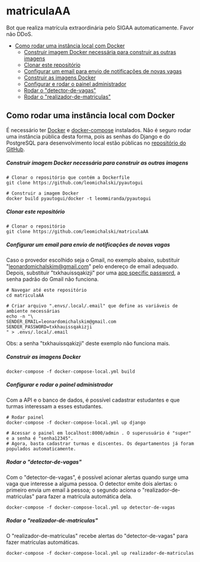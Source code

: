# matriculaAA
Bot que realiza matrícula extraordinária pelo SIGAA automaticamente. Favor não DDoS.

- [Como rodar uma instância local com Docker](#como-rodar-uma-instância-local-com-docker)
    - [Construir imagem Docker necessária para construir as outras imagens](#construir-imagem-docker-necessária-para-construir-as-outras-imagens)
    - [Clonar este repositório](#clonar-este-repositório)
    - [Configurar um email para envio de notificações de novas vagas](#configurar-um-email-para-envio-de-notificações-de-novas-vagas)
    - [Construir as imagens Docker](#construir-as-imagens-docker)
    - [Configurar e rodar o painel administrador](#configurar-e-rodar-o-painel-administrador)
    - [Rodar o "detector-de-vagas"](#rodar-o-detector-de-vagas)
    - [Rodar o "realizador-de-matriculas"](#rodar-o-realizador-de-matriculas)


## Como rodar uma instância local com Docker
É necessário ter [Docker](https://docs.docker.com/get-docker/) e [docker-compose](https://docs.docker.com/compose/) instalados. Não é seguro rodar uma instância pública desta forma, pois as senhas do Django e do PostgreSQL para desenvolvimento local estão públicas no [repositório do GitHub](https://github.com/leomichalski/matriculaAA).

##### Construir imagem Docker necessária para construir as outras imagens

```
# Clonar o repositório que contém a Dockerfile
git clone https://github.com/leomichalski/pyautogui

# Construir a imagem Docker
docker build pyautogui/docker -t leommiranda/pyautogui
```

##### Clonar este repositório

```
# Clonar o repositório
git clone https://github.com/leomichalski/matriculaAA
```

##### Configurar um email para envio de notificações de novas vagas
Caso o provedor escolhido seja o Gmail, no exemplo abaixo, substituir "leonardomichalskim@gmail.com" pelo endereço de email adequado. Depois, substituir "txkhauissqakizji" por uma [app specific password](https://support.google.com/mail/answer/185833), a senha padrão do Gmail não funciona.

```
# Navegar até este repositório
cd matriculaAA

# Criar arquivo ".envs/.local/.email" que define as variáveis de ambiente necessárias
echo -n "\
SENDER_EMAIL=leonardomichalskim@gmail.com
SENDER_PASSWORD=txkhauissqakizji
" > .envs/.local/.email
```

Obs: a senha "txkhauissqakizji" deste exemplo não funciona mais.

##### Construir as imagens Docker

```
docker-compose -f docker-compose-local.yml build
```

##### Configurar e rodar o painel administrador
Com a API e o banco de dados, é possível cadastrar estudantes e que turmas interessam a esses estudantes.

```
# Rodar painel
docker-compose -f docker-compose-local.yml up django

# Acessar o painel em localhost:8000/admin . O superusuário é "super" e a senha é "senha12345".
# Agora, basta cadastrar turmas e discentes. Os departamentos já foram populados automaticamente.
```

##### Rodar o "detector-de-vagas"
Com o "detector-de-vagas", é possível acionar alertas quando surge uma vaga que interesse a alguma pessoa. O detector emite dois alertas: o primeiro envia um email à pessoa; o segundo aciona o "realizador-de-matriculas" para fazer a matrícula automática dela.

```
docker-compose -f docker-compose-local.yml up detector-de-vagas
```

##### Rodar o "realizador-de-matriculas"
O "realizador-de-matriculas" recebe alertas do "detector-de-vagas" para fazer matrículas automáticas.

```
docker-compose -f docker-compose-local.yml up realizador-de-matriculas
```
